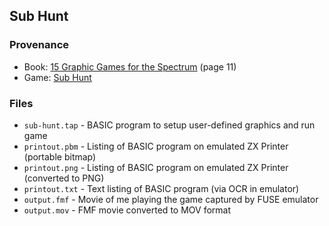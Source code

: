 ## Sub Hunt

### Provenance

* Book: [15 Graphic Games for the Spectrum][1] (page 11)
* Game: [Sub Hunt][2]

### Files

* `sub-hunt.tap` - BASIC program to setup user-defined graphics and run game
* `printout.pbm` - Listing of BASIC program on emulated ZX Printer (portable bitmap)
* `printout.png` - Listing of BASIC program on emulated ZX Printer (converted to PNG)
* `printout.txt` - Text listing of BASIC program (via OCR in emulator)
* `output.fmf` - Movie of me playing the game captured by FUSE emulator
* `output.mov` - FMF movie converted to MOV format

[1]: http://www.worldofspectrum.org/infoseekid.cgi?id=2000461
[2]: http://www.worldofspectrum.org/infoseekid.cgi?id=0017314

